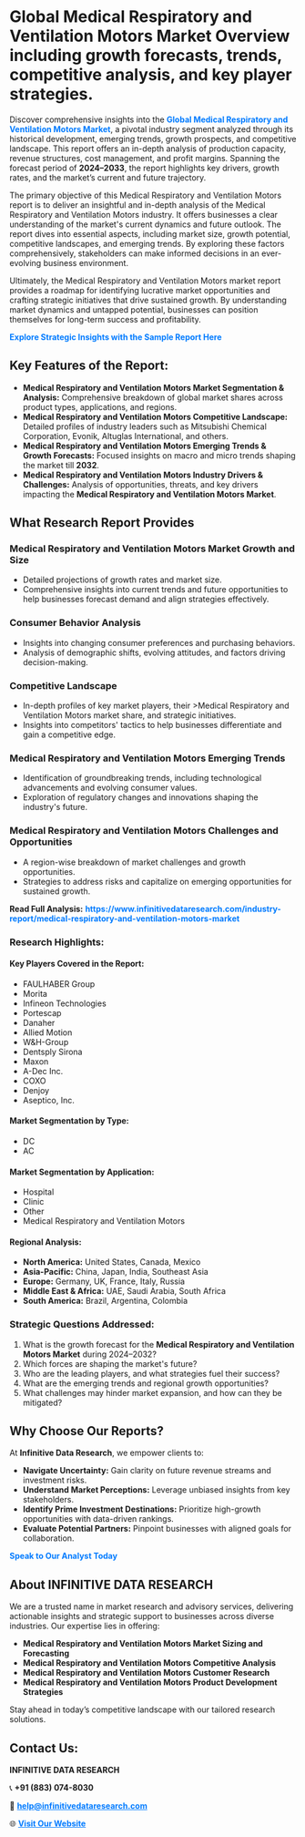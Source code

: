 <h1>Global Medical Respiratory and Ventilation Motors Market Overview including growth forecasts, trends, competitive analysis, and key player strategies.</h1>
<p>
Discover comprehensive insights into the 
<a href="https://www.infinitivedataresearch.com/industry-report/medical-respiratory-and-ventilation-motors-market" rel="dofollow" style="color: #007BFF; text-decoration: none;"><strong>Global Medical Respiratory and Ventilation Motors Market</strong></a>, a pivotal industry segment analyzed through its historical development, emerging trends, growth prospects, and competitive landscape. This report offers an in-depth analysis of production capacity, revenue structures, cost management, and profit margins. Spanning the forecast period of <strong>2024–2033</strong>, the report highlights key drivers, growth rates, and the market’s current and future trajectory.
</p>
<p>
The primary objective of this Medical Respiratory and Ventilation Motors report is to deliver an insightful and in-depth analysis of the Medical Respiratory and Ventilation Motors industry. It offers businesses a clear understanding of the market's current dynamics and future outlook. The report dives into essential aspects, including market size, growth potential, competitive landscapes, and emerging trends. By exploring these factors comprehensively, stakeholders can make informed decisions in an ever-evolving business environment.
</p>
<p>
Ultimately, the Medical Respiratory and Ventilation Motors market report provides a roadmap for identifying lucrative market opportunities and crafting strategic initiatives that drive sustained growth. By understanding market dynamics and untapped potential, businesses can position themselves for long-term success and profitability.
</p>
<p>
<a href="https://www.infinitivedataresearch.com/request-sample/reportId=104158" style="color: #007BFF; text-decoration: none;"><strong>Explore Strategic Insights with the Sample Report Here</strong></a>
</p>

<h2>Key Features of the Report:</h2>
<ul>
<li><strong>Medical Respiratory and Ventilation Motors Market Segmentation & Analysis:</strong> Comprehensive breakdown of global market shares across product types, applications, and regions.</li>
<li><strong>Medical Respiratory and Ventilation Motors Competitive Landscape:</strong> Detailed profiles of industry leaders such as Mitsubishi Chemical Corporation, Evonik, Altuglas International, and others.</li>
<li><strong>Medical Respiratory and Ventilation Motors Emerging Trends & Growth Forecasts:</strong> Focused insights on macro and micro trends shaping the market till <strong>2032</strong>.</li>
<li><strong>Medical Respiratory and Ventilation Motors Industry Drivers & Challenges:</strong> Analysis of opportunities, threats, and key drivers impacting the <strong>Medical Respiratory and Ventilation Motors Market</strong>.</li>
</ul>

<h2>What Research Report Provides</h2>
<h3>Medical Respiratory and Ventilation Motors Market Growth and Size</h3>
<ul>
<li>Detailed projections of growth rates and market size.</li>
<li>Comprehensive insights into current trends and future opportunities to help businesses forecast demand and align strategies effectively.</li>
</ul>

<h3>Consumer Behavior Analysis</h3>
<ul>
<li>Insights into changing consumer preferences and purchasing behaviors.</li>
<li>Analysis of demographic shifts, evolving attitudes, and factors driving decision-making.</li>
</ul>

<h3>Competitive Landscape</h3>
<ul>
<li>In-depth profiles of key market players, their >Medical Respiratory and Ventilation Motors market share, and strategic initiatives.</li>
<li>Insights into competitors' tactics to help businesses differentiate and gain a competitive edge.</li>
</ul>

<h3>Medical Respiratory and Ventilation Motors Emerging Trends</h3>
<ul>
<li>Identification of groundbreaking trends, including technological advancements and evolving consumer values.</li>
<li>Exploration of regulatory changes and innovations shaping the industry's future.</li>
</ul>

<h3>Medical Respiratory and Ventilation Motors Challenges and Opportunities</h3>
<ul>
<li>A region-wise breakdown of market challenges and growth opportunities.</li>
<li>Strategies to address risks and capitalize on emerging opportunities for sustained growth.</li>
</ul>
<p><strong>Read Full Analysis:</strong> <a href="https://www.infinitivedataresearch.com/industry-report/medical-respiratory-and-ventilation-motors-market" rel="dofollow" style="color: #007BFF; text-decoration: none;"><strong>https://www.infinitivedataresearch.com/industry-report/medical-respiratory-and-ventilation-motors-market</strong></a></p>
<h3>Research Highlights:</h3>
<h4>Key Players Covered in the Report:</h4>
<ul><li>FAULHABER Group</li><li>Morita</li><li>Infineon Technologies</li><li>Portescap</li><li>Danaher</li><li>Allied Motion</li><li>W&amp;H-Group</li><li>Dentsply Sirona</li><li>Maxon</li><li>A-Dec Inc.</li><li>COXO</li><li>Denjoy</li><li>Aseptico, Inc.</li></ul>
<h4>Market Segmentation by Type:</h4>
<ul><li>DC</li><li>AC</li></ul>
<h4>Market Segmentation by Application:</h4>
<ul><li>Hospital</li><li>Clinic</li><li>Other</li><li>Medical Respiratory and Ventilation Motors</li></ul>

<h4>Regional Analysis:</h4>
<ul>
<li><strong>North America:</strong> United States, Canada, Mexico</li>
<li><strong>Asia-Pacific:</strong> China, Japan, India, Southeast Asia</li>
<li><strong>Europe:</strong> Germany, UK, France, Italy, Russia</li>
<li><strong>Middle East & Africa:</strong> UAE, Saudi Arabia, South Africa</li>
<li><strong>South America:</strong> Brazil, Argentina, Colombia</li>
</ul>

<h3>Strategic Questions Addressed:</h3>
<ol>
<li>What is the growth forecast for the <strong>Medical Respiratory and Ventilation Motors Market</strong> during 2024–2032?</li>
<li>Which forces are shaping the market's future?</li>
<li>Who are the leading players, and what strategies fuel their success?</li>
<li>What are the emerging trends and regional growth opportunities?</li>
<li>What challenges may hinder market expansion, and how can they be mitigated?</li>
</ol>

<h2>Why Choose Our Reports?</h2>
<p>At <strong>Infinitive Data Research</strong>, we empower clients to:</p>
<ul>
<li><strong>Navigate Uncertainty:</strong> Gain clarity on future revenue streams and investment risks.</li>
<li><strong>Understand Market Perceptions:</strong> Leverage unbiased insights from key stakeholders.</li>
<li><strong>Identify Prime Investment Destinations:</strong> Prioritize high-growth opportunities with data-driven rankings.</li>
<li><strong>Evaluate Potential Partners:</strong> Pinpoint businesses with aligned goals for collaboration.</li>
</ul>
<p><a href="https://www.infinitivedataresearch.com/industry-report/medical-respiratory-and-ventilation-motors-market" rel="dofollow" style="color: #007BFF; text-decoration: none;"><strong>Speak to Our Analyst Today</strong></a></p>

<h2>About INFINITIVE DATA RESEARCH</h2>
<p>We are a trusted name in market research and advisory services, delivering actionable insights and strategic support to businesses across diverse industries. Our expertise lies in offering:</p>
<ul>
<li><strong>Medical Respiratory and Ventilation Motors Market Sizing and Forecasting</strong></li>
<li><strong>Medical Respiratory and Ventilation Motors Competitive Analysis</strong></li>
<li><strong>Medical Respiratory and Ventilation Motors Customer Research</strong></li>
<li><strong>Medical Respiratory and Ventilation Motors Product Development Strategies</strong></li>
</ul>
<p>Stay ahead in today’s competitive landscape with our tailored research solutions.</p>

<h2>Contact Us:</h2>
<p><strong>INFINITIVE DATA RESEARCH</strong></p>
<p>📞 <strong>+91 (883) 074-8030</strong></p>
<p>📧 <strong><a href="mailto:help@infinitivedataresearch.com" style="color: #007BFF;">help@infinitivedataresearch.com</a></strong></p>
<p>🌐 <strong><a href="https://www.infinitivedataresearch.com" rel="dofollow" style="color: #007BFF;">Visit Our Website</a></strong></p>